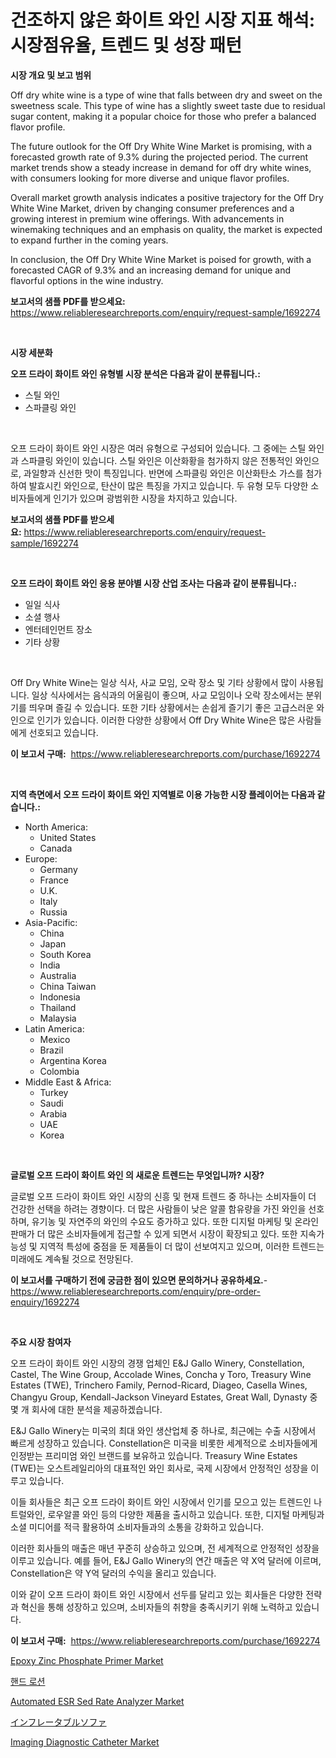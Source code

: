 <p><h1>건조하지 않은 화이트 와인 시장 지표 해석: 시장점유율, 트렌드 및 성장 패턴</h1></p><p><strong>시장 개요 및 보고 범위</strong></p>
<p><p>Off dry white wine is a type of wine that falls between dry and sweet on the sweetness scale. This type of wine has a slightly sweet taste due to residual sugar content, making it a popular choice for those who prefer a balanced flavor profile.</p><p>The future outlook for the Off Dry White Wine Market is promising, with a forecasted growth rate of 9.3% during the projected period. The current market trends show a steady increase in demand for off dry white wines, with consumers looking for more diverse and unique flavor profiles.</p><p>Overall market growth analysis indicates a positive trajectory for the Off Dry White Wine Market, driven by changing consumer preferences and a growing interest in premium wine offerings. With advancements in winemaking techniques and an emphasis on quality, the market is expected to expand further in the coming years.</p><p>In conclusion, the Off Dry White Wine Market is poised for growth, with a forecasted CAGR of 9.3% and an increasing demand for unique and flavorful options in the wine industry.</p></p>
<p><strong>보고서의 샘플 PDF를 받으세요:</strong> <a href="https://www.reliableresearchreports.com/enquiry/request-sample/1692274">https://www.reliableresearchreports.com/enquiry/request-sample/1692274</a></p>
<p>&nbsp;</p>
<p><strong>시장 세분화</strong></p>
<p><strong>오프 드라이 화이트 와인 유형별 시장 분석은 다음과 같이 분류됩니다.:</strong></p>
<p><ul><li>스틸 와인</li><li>스파클링 와인</li></ul></p>
<p>&nbsp;</p>
<p><p>오프 드라이 화이트 와인 시장은 여러 유형으로 구성되어 있습니다. 그 중에는 스틸 와인과 스파클링 와인이 있습니다. 스틸 와인은 이산화황을 첨가하지 않은 전통적인 와인으로, 과일향과 신선한 맛이 특징입니다. 반면에 스파클링 와인은 이산화탄소 가스를 첨가하여 발효시킨 와인으로, 탄산이 많은 특징을 가지고 있습니다. 두 유형 모두 다양한 소비자들에게 인기가 있으며 광범위한 시장을 차지하고 있습니다.</p></p>
<p><strong>보고서의 샘플 PDF를 받으세요:</strong>&nbsp;<a href="https://www.reliableresearchreports.com/enquiry/request-sample/1692274">https://www.reliableresearchreports.com/enquiry/request-sample/1692274</a></p>
<p>&nbsp;</p>
<p><strong> 오프 드라이 화이트 와인 응용 분야별 시장 산업 조사는 다음과 같이 분류됩니다.:</strong></p>
<p><ul><li>일일 식사</li><li>소셜 행사</li><li>엔터테인먼트 장소</li><li>기타 상황</li></ul></p>
<p>&nbsp;</p>
<p><p>Off Dry White Wine는 일상 식사, 사교 모임, 오락 장소 및 기타 상황에서 많이 사용됩니다. 일상 식사에서는 음식과의 어울림이 좋으며, 사교 모임이나 오락 장소에서는 분위기를 띄우며 즐길 수 있습니다. 또한 기타 상황에서는 손쉽게 즐기기 좋은 고급스러운 와인으로 인기가 있습니다. 이러한 다양한 상황에서 Off Dry White Wine은 많은 사람들에게 선호되고 있습니다.</p></p>
<p><strong>이 보고서 구매:</strong>&nbsp; <a href="https://www.reliableresearchreports.com/purchase/1692274">https://www.reliableresearchreports.com/purchase/1692274</a></p>
<p>&nbsp;</p>
<p><strong>지역 측면에서 오프 드라이 화이트 와인 지역별로 이용 가능한 시장 플레이어는 다음과 같습니다.:</strong></p>
<p><ul>
    <li>
        North America:
        <ul>
            <li>United States</li>
            <li>Canada</li>
        </ul>
    </li>
    <li>
        Europe:
        <ul>
            <li>Germany</li>
            <li>France</li>
            <li>U.K.</li>
            <li>Italy</li>
            <li>Russia</li>
        </ul>
    </li>
    <li>
        Asia-Pacific:
        <ul>
            <li>China</li>
            <li>Japan</li>
            <li>South Korea</li>
            <li>India</li>
            <li>Australia</li>
            <li>China Taiwan</li>
            <li>Indonesia</li>
            <li>Thailand</li>
            <li>Malaysia</li>
        </ul>
    </li>
    <li>
        Latin America:
        <ul>
            <li>Mexico</li>
            <li>Brazil</li>
            <li>Argentina Korea</li>
            <li>Colombia</li>
        </ul>
    </li>
    <li>
        Middle East & Africa:
        <ul>
            <li>Turkey</li>
            <li>Saudi</li>
            <li>Arabia</li>
            <li>UAE</li>
            <li>Korea</li>
        </ul>
    </li>
    </ul></p>
<p>&nbsp;</p>
<p><strong>글로벌 오프 드라이 화이트 와인 의 새로운 트렌드는 무엇입니까? 시장?</strong></p>
<p><p>글로벌 오프 드라이 화이트 와인 시장의 신흥 및 현재 트렌드 중 하나는 소비자들이 더 건강한 선택을 하려는 경향이다. 더 많은 사람들이 낮은 알콜 함유량을 가진 와인을 선호하며, 유기농 및 자연주의 와인의 수요도 증가하고 있다. 또한 디지털 마케팅 및 온라인 판매가 더 많은 소비자들에게 접근할 수 있게 되면서 시장이 확장되고 있다. 또한 지속가능성 및 지역적 특성에 중점을 둔 제품들이 더 많이 선보여지고 있으며, 이러한 트렌드는 미래에도 계속될 것으로 전망된다.</p></p>
<p><strong>이 보고서를 구매하기 전에 궁금한 점이 있으면 문의하거나 공유하세요.</strong>- <a href="https://www.reliableresearchreports.com/enquiry/pre-order-enquiry/1692274">https://www.reliableresearchreports.com/enquiry/pre-order-enquiry/1692274</a></p>
<p>&nbsp;</p>
<p><strong>주요 시장 참여자</strong></p>
<p><p>오프 드라이 화이트 와인 시장의 경쟁 업체인 E&J Gallo Winery, Constellation, Castel, The Wine Group, Accolade Wines, Concha y Toro, Treasury Wine Estates (TWE), Trinchero Family, Pernod-Ricard, Diageo, Casella Wines, Changyu Group, Kendall-Jackson Vineyard Estates, Great Wall, Dynasty 중 몇 개 회사에 대한 분석을 제공하겠습니다.</p><p>E&J Gallo Winery는 미국의 최대 와인 생산업체 중 하나로, 최근에는 수출 시장에서 빠르게 성장하고 있습니다. Constellation은 미국을 비롯한 세계적으로 소비자들에게 인정받는 프리미엄 와인 브랜드를 보유하고 있습니다. Treasury Wine Estates (TWE)는 오스트레일리아의 대표적인 와인 회사로, 국제 시장에서 안정적인 성장을 이루고 있습니다.</p><p>이들 회사들은 최근 오프 드라이 화이트 와인 시장에서 인기를 모으고 있는 트렌드인 나트럴와인, 로우알콜 와인 등의 다양한 제품을 출시하고 있습니다. 또한, 디지털 마케팅과 소셜 미디어를 적극 활용하여 소비자들과의 소통을 강화하고 있습니다.</p><p>이러한 회사들의 매출은 매년 꾸준히 상승하고 있으며, 전 세계적으로 안정적인 성장을 이루고 있습니다. 예를 들어, E&J Gallo Winery의 연간 매출은 약 X억 달러에 이르며, Constellation은 약 Y억 달러의 수익을 올리고 있습니다.</p><p>이와 같이 오프 드라이 화이트 와인 시장에서 선두를 달리고 있는 회사들은 다양한 전략과 혁신을 통해 성장하고 있으며, 소비자들의 취향을 충족시키기 위해 노력하고 있습니다.</p></p>
<p><strong>이 보고서 구매:</strong>&nbsp;&nbsp;<a href="https://www.reliableresearchreports.com/purchase/1692274">https://www.reliableresearchreports.com/purchase/1692274</a></p>
<p><p><a href="https://view.publitas.com/reportprime-1/epoxy-zinc-phosphate-primer-market-size-2024-2031-global-industrial-analysis-key-geographical-regions-market-share-top-key-players-product-types-and-forecast-research-report/">Epoxy Zinc Phosphate Primer Market</a></p><p><a href="https://github.com/bunxhcci35271755/Market-Research-Report-List-1/blob/main/3636901185910.md">핸드 로션</a></p><p><a href="https://github.com/derrinmiltonellis35gcl/Market-Research-Report-List-1/blob/main/automated-esr-sed-rate-analyzer-market.md">Automated ESR Sed Rate Analyzer Market</a></p><p><a href="https://github.com/hwbcz413288296/Market-Research-Report-List-1/blob/main/1785348185916.md">インフレータブルソファ</a></p><p><a href="https://summer-dogwood-3e9.notion.site/Global-Imaging-Diagnostic-Catheter-Market-Size-and-Market-Trends-Insights-and-Projections-from-2024-9a19627654e14341b326644cd10f7df9">Imaging Diagnostic Catheter Market</a></p></p>
